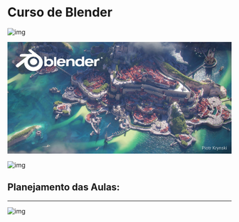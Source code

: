 # Curso de Blender

![img](https://download.blender.org/branding/blender_logo.png)

![img](./figs/splash_blender_33_lts.jpg)

![img](https://www.blender.org/wp-content/uploads/2020/07/blender_logo_no_socket_black.png?x63839)

## Planejamento das Aulas:

<!--
- Apresentação do software e desmistificação da interface.
- Interface (Continuação).Configurações básicas Inserção de objetos. Tipos de Objetos. Sistemas de coordenadas,  menu N (side bar) e menu T.

- Menu T e edição de objetos do tipo Mesh. Diferença entre objeto e Mesh. Formas de copiar um objeto. Addons e snaps.

- Modificadores
- Modelagem Paramétrica e Geometry nodes. 
- BelnderGis e Modelagem de Terrenos.

 - Materiais, Slots, UVmap. Exercícios de UVunrap
- Texturas no properties, texturas no shader
- Materiais e texturas Exercício
- baixando blocos e texturas. Ajustando a cena para o render. Iluminação
- Render Image - configurações 
- Basico de animação pela timeline.  Animação de movimento de câmera - Render -->




<hr>

![img](https://www.blender.org/wp-content/uploads/2020/07/blender_logo_no_socket_white.png?x63839)








